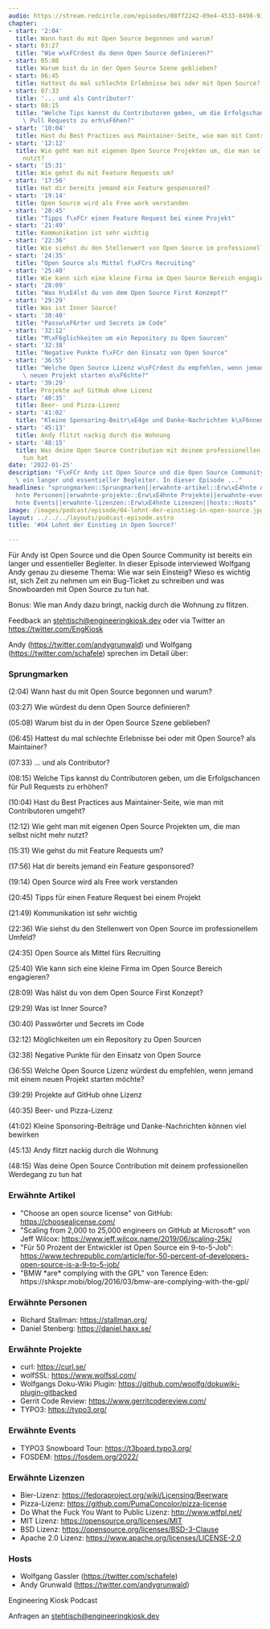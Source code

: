 ```yaml
---
audio: https://stream.redcircle.com/episodes/08ff2242-89e4-4533-8498-93d201ed6679/stream.mp3
chapter:
- start: '2:04'
  title: Wann hast du mit Open Source begonnen und warum?
- start: 03:27
  title: "Wie w\xFCrdest du denn Open Source definieren?"
- start: 05:08
  title: Warum bist du in der Open Source Szene geblieben?
- start: 06:45
  title: Hattest du mal schlechte Erlebnisse bei oder mit Open Source? als Maintainer?
- start: 07:33
  title: '... und als Contributor?'
- start: 08:15
  title: "Welche Tips kannst du Contributoren geben, um die Erfolgschancen f\xFCr\
    \ Pull Requests zu erh\xF6hen?"
- start: '10:04'
  title: Hast du Best Practices aus Maintainer-Seite, wie man mit Contributoren umgeht?
- start: '12:12'
  title: Wie geht man mit eigenen Open Source Projekten um, die man selbst nicht mehr
    nutzt?
- start: '15:31'
  title: Wie gehst du mit Feature Requests um?
- start: '17:56'
  title: Hat dir bereits jemand ein Feature gesponsored?
- start: '19:14'
  title: Open Source wird als Free work verstanden
- start: '20:45'
  title: "Tipps f\xFCr einen Feature Request bei einem Projekt"
- start: '21:49'
  title: Kommunikation ist sehr wichtig
- start: '22:36'
  title: Wie siehst du den Stellenwert von Open Source im professionellem Umfeld?
- start: '24:35'
  title: "Open Source als Mittel f\xFCrs Recruiting"
- start: '25:40'
  title: Wie kann sich eine kleine Firma im Open Source Bereich engagieren?
- start: '28:09'
  title: "Was h\xE4lst du von dem Open Source First Konzept?"
- start: '29:29'
  title: Was ist Inner Source?
- start: '30:40'
  title: "Passw\xF6rter und Secrets im Code"
- start: '32:12'
  title: "M\xF6glichkeiten um ein Repository zu Open Sourcen"
- start: '32:38'
  title: "Negative Punkte f\xFCr den Einsatz von Open Source"
- start: '36:55'
  title: "Welche Open Source Lizenz w\xFCrdest du empfehlen, wenn jemand mit einem\
    \ neuen Projekt starten m\xF6chte?"
- start: '39:29'
  title: Projekte auf GitHub ohne Lizenz
- start: '40:35'
  title: Beer- und Pizza-Lizenz
- start: '41:02'
  title: "Kleine Sponsoring-Beitr\xE4ge und Danke-Nachrichten k\xF6nnen viel bewirken"
- start: '45:13'
  title: Andy flitzt nackig durch die Wohnung
- start: '48:15'
  title: Was deine Open Source Contribution mit deinem professionellen Werdegang zu
    tun hat
date: '2022-01-25'
description: "F\xFCr Andy ist Open Source und die Open Source Community ist bereits\
  \ ein langer und essentieller Begleiter. In dieser Episode ..."
headlines: "sprungmarken::Sprungmarken||erwahnte-artikel::Erw\xE4hnte Artikel||erwahnte-personen::Erw\xE4\
  hnte Personen||erwahnte-projekte::Erw\xE4hnte Projekte||erwahnte-events::Erw\xE4\
  hnte Events||erwahnte-lizenzen::Erw\xE4hnte Lizenzen||hosts::Hosts"
image: /images/podcast/episode/04-lohnt-der-einstieg-in-open-source.jpg
layout: ../../../layouts/podcast-episode.astro
title: '#04 Lohnt der Einstieg in Open Source?'

---
```


<p class="mb-6 text-base md:text-lg text-coolGray-500">Für Andy ist Open Source und die Open Source Community ist bereits ein langer und essentieller Begleiter. In dieser Episode interviewed Wolfgang Andy genau zu dieseme Thema: Wie war sein Einsteig? Wieso es wichtig ist, sich Zeit zu nehmen um ein Bug-Ticket zu schreiben und was Snowboarden mit Open Source zu tun hat.</p><p class="mb-6 text-base md:text-lg text-coolGray-500">Bonus: Wie man Andy dazu bringt, nackig durch die Wohnung zu flitzen.</p><p class="mb-6 text-base md:text-lg text-coolGray-500">Feedback an <a class="underline hover:no-underline" style="text-decoration-line: underline;"href="mailto:stehtisch@engineeringkiosk.dev" rel="nofollow">stehtisch@engineeringkiosk.dev</a> oder via Twitter an <a class="underline hover:no-underline" style="text-decoration-line: underline;"href="https://twitter.com/EngKiosk" rel="nofollow">https://twitter.com/EngKiosk</a></p><p class="mb-6 text-base md:text-lg text-coolGray-500">Andy (<a class="underline hover:no-underline" style="text-decoration-line: underline;"href="https://twitter.com/andygrunwald" rel="nofollow">https://twitter.com/andygrunwald</a>) und Wolfgang (<a class="underline hover:no-underline" style="text-decoration-line: underline;"href="https://twitter.com/schafele" rel="nofollow">https://twitter.com/schafele</a>) sprechen im Detail über:</p><h3 class="mb-4 text-2xl md:text-3xl font-semibold text-coolGray-800" id=sprungmarken>Sprungmarken</h3><p class="mb-6 text-base md:text-lg text-coolGray-500">(2:04) Wann hast du mit Open Source begonnen und warum?</p><p class="mb-6 text-base md:text-lg text-coolGray-500">(03:27) Wie würdest du denn Open Source definieren?</p><p class="mb-6 text-base md:text-lg text-coolGray-500">(05:08) Warum bist du in der Open Source Szene geblieben?</p><p class="mb-6 text-base md:text-lg text-coolGray-500">(06:45) Hattest du mal schlechte Erlebnisse bei oder mit Open Source? als Maintainer?</p><p class="mb-6 text-base md:text-lg text-coolGray-500">(07:33) ... und als Contributor?</p><p class="mb-6 text-base md:text-lg text-coolGray-500">(08:15) Welche Tips kannst du Contributoren geben, um die Erfolgschancen für Pull Requests zu erhöhen?</p><p class="mb-6 text-base md:text-lg text-coolGray-500">(10:04) Hast du Best Practices aus Maintainer-Seite, wie man mit Contributoren umgeht?</p><p class="mb-6 text-base md:text-lg text-coolGray-500">(12:12) Wie geht man mit eigenen Open Source Projekten um, die man selbst nicht mehr nutzt?</p><p class="mb-6 text-base md:text-lg text-coolGray-500">(15:31) Wie gehst du mit Feature Requests um?</p><p class="mb-6 text-base md:text-lg text-coolGray-500">(17:56) Hat dir bereits jemand ein Feature gesponsored?</p><p class="mb-6 text-base md:text-lg text-coolGray-500">(19:14) Open Source wird als Free work verstanden</p><p class="mb-6 text-base md:text-lg text-coolGray-500">(20:45) Tipps für einen Feature Request bei einem Projekt</p><p class="mb-6 text-base md:text-lg text-coolGray-500">(21:49) Kommunikation ist sehr wichtig</p><p class="mb-6 text-base md:text-lg text-coolGray-500">(22:36) Wie siehst du den Stellenwert von Open Source im professionellem Umfeld?</p><p class="mb-6 text-base md:text-lg text-coolGray-500">(24:35) Open Source als Mittel fürs Recruiting</p><p class="mb-6 text-base md:text-lg text-coolGray-500">(25:40) Wie kann sich eine kleine Firma im Open Source Bereich engagieren?</p><p class="mb-6 text-base md:text-lg text-coolGray-500">(28:09) Was hälst du von dem Open Source First Konzept?</p><p class="mb-6 text-base md:text-lg text-coolGray-500">(29:29) Was ist Inner Source?</p><p class="mb-6 text-base md:text-lg text-coolGray-500">(30:40) Passwörter und Secrets im Code</p><p class="mb-6 text-base md:text-lg text-coolGray-500">(32:12) Möglichkeiten um ein Repository zu Open Sourcen</p><p class="mb-6 text-base md:text-lg text-coolGray-500">(32:38) Negative Punkte für den Einsatz von Open Source</p><p class="mb-6 text-base md:text-lg text-coolGray-500">(36:55) Welche Open Source Lizenz würdest du empfehlen, wenn jemand mit einem neuen Projekt starten möchte?</p><p class="mb-6 text-base md:text-lg text-coolGray-500">(39:29) Projekte auf GitHub ohne Lizenz</p><p class="mb-6 text-base md:text-lg text-coolGray-500">(40:35) Beer- und Pizza-Lizenz</p><p class="mb-6 text-base md:text-lg text-coolGray-500">(41:02) Kleine Sponsoring-Beiträge und Danke-Nachrichten können viel bewirken</p><p class="mb-6 text-base md:text-lg text-coolGray-500">(45:13) Andy flitzt nackig durch die Wohnung</p><p class="mb-6 text-base md:text-lg text-coolGray-500">(48:15) Was deine Open Source Contribution mit deinem professionellen Werdegang zu tun hat</p><h3 class="mb-4 text-2xl md:text-3xl font-semibold text-coolGray-800" id=erwahnte-artikel>Erwähnte Artikel</h3><ul class="break-all list-disc px-5 mb-6 md:px-5 text-base md:text-lg text-coolGray-500" style="list-style-type: disc;"><li class="mb-3 inline">&#34;Choose an open source license&#34; von GitHub: <a class="underline hover:no-underline" style="text-decoration-line: underline;"href="https://choosealicense.com/" rel="nofollow">https://choosealicense.com/</a></li><li class="mb-3 inline">&#34;Scaling from 2,000 to 25,000 engineers on GitHub at Microsoft&#34; von Jeff Wilcox: <a class="underline hover:no-underline" style="text-decoration-line: underline;"href="https://www.jeff.wilcox.name/2019/06/scaling-25k/" rel="nofollow">https://www.jeff.wilcox.name/2019/06/scaling-25k/</a></li><li class="mb-3 inline">&#34;Für 50 Prozent der Entwickler ist Open Source ein 9-to-5-Job&#34;: <a class="underline hover:no-underline" style="text-decoration-line: underline;"href="https://www.techrepublic.com/article/for-50-percent-of-developers-open-source-is-a-9-to-5-job/" rel="nofollow">https://www.techrepublic.com/article/for-50-percent-of-developers-open-source-is-a-9-to-5-job/</a></li><li class="mb-3 inline">&#34;BMW *are* complying with the GPL&#34; von Terence Eden: https://shkspr.mobi/blog/2016/03/bmw-are-complying-with-the-gpl/</li></ul><h3 class="mb-4 text-2xl md:text-3xl font-semibold text-coolGray-800" id=erwahnte-personen>Erwähnte Personen</h3><ul class="break-all list-disc px-5 mb-6 md:px-5 text-base md:text-lg text-coolGray-500" style="list-style-type: disc;"><li class="mb-3 inline">Richard Stallman: <a class="underline hover:no-underline" style="text-decoration-line: underline;"href="https://stallman.org/" rel="nofollow">https://stallman.org/</a></li><li class="mb-3 inline">Daniel Stenberg: <a class="underline hover:no-underline" style="text-decoration-line: underline;"href="https://daniel.haxx.se/" rel="nofollow">https://daniel.haxx.se/</a></li></ul><h3 class="mb-4 text-2xl md:text-3xl font-semibold text-coolGray-800" id=erwahnte-projekte>Erwähnte Projekte</h3><ul class="break-all list-disc px-5 mb-6 md:px-5 text-base md:text-lg text-coolGray-500" style="list-style-type: disc;"><li class="mb-3 inline">curl: <a class="underline hover:no-underline" style="text-decoration-line: underline;"href="https://curl.se/" rel="nofollow">https://curl.se/</a></li><li class="mb-3 inline">wolfSSL: <a class="underline hover:no-underline" style="text-decoration-line: underline;"href="https://www.wolfssl.com/" rel="nofollow">https://www.wolfssl.com/</a></li><li class="mb-3 inline">Wolfgangs Doku-Wiki Plugin: <a class="underline hover:no-underline" style="text-decoration-line: underline;"href="https://github.com/woolfg/dokuwiki-plugin-gitbacked" rel="nofollow">https://github.com/woolfg/dokuwiki-plugin-gitbacked</a></li><li class="mb-3 inline">Gerrit Code Review: <a class="underline hover:no-underline" style="text-decoration-line: underline;"href="https://www.gerritcodereview.com/" rel="nofollow">https://www.gerritcodereview.com/</a></li><li class="mb-3 inline">TYPO3: <a class="underline hover:no-underline" style="text-decoration-line: underline;"href="https://typo3.org/" rel="nofollow">https://typo3.org/</a></li></ul><h3 class="mb-4 text-2xl md:text-3xl font-semibold text-coolGray-800" id=erwahnte-events>Erwähnte Events</h3><ul class="break-all list-disc px-5 mb-6 md:px-5 text-base md:text-lg text-coolGray-500" style="list-style-type: disc;"><li class="mb-3 inline">TYPO3 Snowboard Tour: <a class="underline hover:no-underline" style="text-decoration-line: underline;"href="https://t3board.typo3.org/" rel="nofollow">https://t3board.typo3.org/</a></li><li class="mb-3 inline">FOSDEM: <a class="underline hover:no-underline" style="text-decoration-line: underline;"href="https://fosdem.org/2022/" rel="nofollow">https://fosdem.org/2022/</a></li></ul><h3 class="mb-4 text-2xl md:text-3xl font-semibold text-coolGray-800" id=erwahnte-lizenzen>Erwähnte Lizenzen</h3><ul class="break-all list-disc px-5 mb-6 md:px-5 text-base md:text-lg text-coolGray-500" style="list-style-type: disc;"><li class="mb-3 inline">Bier-Lizenz: <a class="underline hover:no-underline" style="text-decoration-line: underline;"href="https://fedoraproject.org/wiki/Licensing/Beerware" rel="nofollow">https://fedoraproject.org/wiki/Licensing/Beerware</a></li><li class="mb-3 inline">Pizza-Lizenz: <a class="underline hover:no-underline" style="text-decoration-line: underline;"href="https://github.com/PumaConcolor/pizza-license" rel="nofollow">https://github.com/PumaConcolor/pizza-license</a></li><li class="mb-3 inline">Do What the Fuck You Want to Public Lizenz: <a class="underline hover:no-underline" style="text-decoration-line: underline;"href="http://www.wtfpl.net/" rel="nofollow">http://www.wtfpl.net/</a></li><li class="mb-3 inline">MIT Lizenz: <a class="underline hover:no-underline" style="text-decoration-line: underline;"href="https://opensource.org/licenses/MIT" rel="nofollow">https://opensource.org/licenses/MIT</a></li><li class="mb-3 inline">BSD Lizenz: <a class="underline hover:no-underline" style="text-decoration-line: underline;"href="https://opensource.org/licenses/BSD-3-Clause" rel="nofollow">https://opensource.org/licenses/BSD-3-Clause</a></li><li class="mb-3 inline">Apache 2.0 Lizenz: <a class="underline hover:no-underline" style="text-decoration-line: underline;"href="https://www.apache.org/licenses/LICENSE-2.0" rel="nofollow">https://www.apache.org/licenses/LICENSE-2.0</a></li></ul><h3 class="mb-4 text-2xl md:text-3xl font-semibold text-coolGray-800" id=hosts>Hosts</h3><ul class="break-all list-disc px-5 mb-6 md:px-5 text-base md:text-lg text-coolGray-500" style="list-style-type: disc;"><li class="mb-3 inline">Wolfgang Gassler (<a class="underline hover:no-underline" style="text-decoration-line: underline;"href="https://twitter.com/schafele" rel="nofollow">https://twitter.com/schafele</a>)</li><li class="mb-3 inline">Andy Grunwald (<a class="underline hover:no-underline" style="text-decoration-line: underline;"href="https://twitter.com/andygrunwald" rel="nofollow">https://twitter.com/andygrunwald</a>)</li></ul><p class="mb-6 text-base md:text-lg text-coolGray-500">Engineering Kiosk Podcast</p><p class="mb-6 text-base md:text-lg text-coolGray-500">Anfragen an <a class="underline hover:no-underline" style="text-decoration-line: underline;"href="mailto:stehtisch@engineeringkiosk.dev" rel="nofollow">stehtisch@engineeringkiosk.dev</a></p>